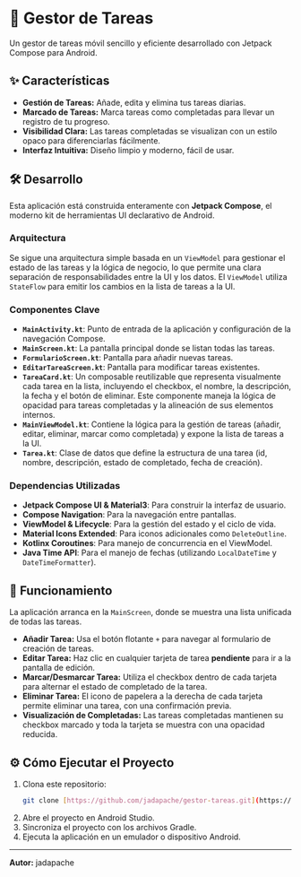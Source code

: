 # 📱 Gestor de Tareas

Un gestor de tareas móvil sencillo y eficiente desarrollado con Jetpack Compose para Android.

## ✨ Características

* **Gestión de Tareas:** Añade, edita y elimina tus tareas diarias.
* **Marcado de Tareas:** Marca tareas como completadas para llevar un registro de tu progreso.
* **Visibilidad Clara:** Las tareas completadas se visualizan con un estilo opaco para diferenciarlas fácilmente.
* **Interfaz Intuitiva:** Diseño limpio y moderno, fácil de usar.

## 🛠️ Desarrollo

Esta aplicación está construida enteramente con **Jetpack Compose**, el moderno kit de herramientas UI declarativo de Android.

### Arquitectura
Se sigue una arquitectura simple basada en un `ViewModel` para gestionar el estado de las tareas y la lógica de negocio, lo que permite una clara separación de responsabilidades entre la UI y los datos. El `ViewModel` utiliza `StateFlow` para emitir los cambios en la lista de tareas a la UI.

### Componentes Clave
* **`MainActivity.kt`**: Punto de entrada de la aplicación y configuración de la navegación Compose.
* **`MainScreen.kt`**: La pantalla principal donde se listan todas las tareas.
* **`FormularioScreen.kt`**: Pantalla para añadir nuevas tareas.
* **`EditarTareaScreen.kt`**: Pantalla para modificar tareas existentes.
* **`TareaCard.kt`**: Un composable reutilizable que representa visualmente cada tarea en la lista, incluyendo el checkbox, el nombre, la descripción, la fecha y el botón de eliminar. Este componente maneja la lógica de opacidad para tareas completadas y la alineación de sus elementos internos.
* **`MainViewModel.kt`**: Contiene la lógica para la gestión de tareas (añadir, editar, eliminar, marcar como completada) y expone la lista de tareas a la UI.
* **`Tarea.kt`**: Clase de datos que define la estructura de una tarea (id, nombre, descripción, estado de completado, fecha de creación).

### Dependencias Utilizadas

* **Jetpack Compose UI & Material3**: Para construir la interfaz de usuario.
* **Compose Navigation**: Para la navegación entre pantallas.
* **ViewModel & Lifecycle**: Para la gestión del estado y el ciclo de vida.
* **Material Icons Extended**: Para iconos adicionales como `DeleteOutline`.
* **Kotlinx Coroutines**: Para manejo de concurrencia en el ViewModel.
* **Java Time API**: Para el manejo de fechas (utilizando `LocalDateTime` y `DateTimeFormatter`).

## 🚀 Funcionamiento

La aplicación arranca en la `MainScreen`, donde se muestra una lista unificada de todas las tareas.

* **Añadir Tarea:** Usa el botón flotante `+` para navegar al formulario de creación de tareas.
* **Editar Tarea:** Haz clic en cualquier tarjeta de tarea **pendiente** para ir a la pantalla de edición.
* **Marcar/Desmarcar Tarea:** Utiliza el checkbox dentro de cada tarjeta para alternar el estado de completado de la tarea.
* **Eliminar Tarea:** El icono de papelera a la derecha de cada tarjeta permite eliminar una tarea, con una confirmación previa.
* **Visualización de Completadas:** Las tareas completadas mantienen su checkbox marcado y toda la tarjeta se muestra con una opacidad reducida.

## ⚙️ Cómo Ejecutar el Proyecto

1.  Clona este repositorio:
    ```bash
    git clone [https://github.com/jadapache/gestor-tareas.git](https://github.com/jadapache/gestor-tareas.git)
    ```
2.  Abre el proyecto en Android Studio.
3.  Sincroniza el proyecto con los archivos Gradle.
4.  Ejecuta la aplicación en un emulador o dispositivo Android.

---

**Autor:** jadapache
